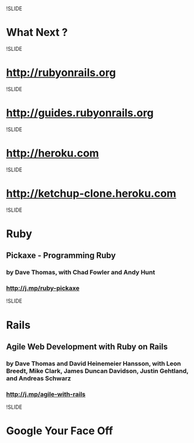 !SLIDE

# What Next ? #

!SLIDE
# http://rubyonrails.org #

!SLIDE
# http://guides.rubyonrails.org #

!SLIDE
# http://heroku.com #

!SLIDE
# http://ketchup-clone.heroku.com #

!SLIDE
# Ruby #
## Pickaxe - Programming Ruby ##
### by Dave Thomas, with Chad Fowler and Andy Hunt ###
### http://j.mp/ruby-pickaxe ###


!SLIDE

# Rails #
## Agile Web Development with Ruby on Rails ##
### by Dave Thomas and David Heinemeier Hansson, with Leon Breedt, Mike Clark, James Duncan Davidson, Justin Gehtland, and Andreas Schwarz ###
### http://j.mp/agile-with-rails ###

!SLIDE

# Google Your Face Off #